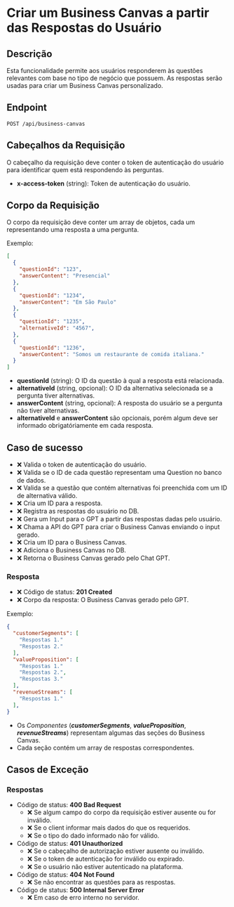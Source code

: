 # Criar um Business Canvas a partir das Respostas do Usuário

## Descrição

Esta funcionalidade permite aos usuários responderem às questões relevantes com base no tipo de negócio que possuem. As respostas serão usadas para criar um Business Canvas personalizado.

## Endpoint

`POST /api/business-canvas`

## Cabeçalhos da Requisição

O cabeçalho da requisição deve conter o token de autenticação do usuário para identificar quem está respondendo às perguntas.

- **x-access-token** (string): Token de autenticação do usuário.

## Corpo da Requisição

O corpo da requisição deve conter um array de objetos, cada um representando uma resposta a uma pergunta.

Exemplo:

```json
[
  {
    "questionId": "123",
    "answerContent": "Presencial"
  },
  {
    "questionId": "1234",
    "answerContent": "Em São Paulo"
  },
  {
    "questionId": "1235",
    "alternativeId": "4567",
  },
  {
    "questionId": "1236",
    "answerContent": "Somos um restaurante de comida italiana."
  }
]
```

- **questionId** (string): O ID da questão à qual a resposta está relacionada.
- **alternativeId** (string, opcional): O ID da alternativa selecionada se a pergunta tiver alternativas.
- **answerContent** (string, opcional): A resposta do usuário se a pergunta não tiver alternativas.
- **alternativeId** e **answerContent** são opcionais, porém algum deve ser informado obrigatóriamente em cada resposta.


## Caso de sucesso
- ❌ Valida o token de autenticação do usuário.
- ❌ Valida se o ID de cada questão representam uma Question no banco de dados.
- ❌ Valida se a questão que contém alternativas foi preenchida com um ID de alternativa válido.
- ❌ Cria um ID para a resposta.
- ❌ Registra as respostas do usuário no DB.
- ❌ Gera um Input para o GPT a partir das respostas dadas pelo usuário.
- ❌ Chama a API do GPT para criar o Business Canvas enviando o input gerado.
- ❌ Cria um ID para o Business Canvas.
- ❌ Adiciona o Business Canvas no DB.
- ❌ Retorna o Business Canvas gerado pelo Chat GPT.

### Resposta

- ❌ Código de status: **201 Created**
- ❌ Corpo da resposta: O Business Canvas gerado pelo GPT.


Exemplo:
```json
{
  "customerSegments": [
    "Respostas 1."
    "Respostas 2."
  ],
  "valueProposition": [
    "Respostas 1."
    "Respostas 2.",
    "Respostas 3."
  ],
  "revenueStreams": [
    "Respostas 1."
  ],
}
```
- Os *Componentes* (***customerSegments***, ***valueProposition***, ***revenueStreams***) representam algumas das seções do Business Canvas.
- Cada seção contém um array de respostas correspondentes.

## Casos de Exceção

### Respostas

- Código de status: **400 Bad Request**
  - ❌ Se algum campo do corpo da requisição estiver ausente ou for inválido.
  - ❌ Se o client informar mais dados do que os requeridos.
  - ❌ Se o tipo do dado informado não for válido.
- Código de status: **401 Unauthorized**
  - ❌ Se o cabeçalho de autorização estiver ausente ou inválido.
  - ❌ Se o token de autenticação for inválido ou expirado.
  - ❌ Se o usuário não estiver autenticado na plataforma.
- Código de status: **404 Not Found**
  - ❌ Se não encontrar as questões para as respostas.
- Código de status: **500 Internal Server Error**
  - ❌ Em caso de erro interno no servidor.
